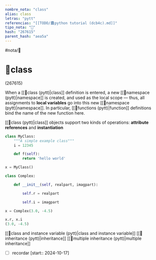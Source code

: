 ```yaml
---
nombre_nota: "class"
alias: class
letras: "pytt"
referencias: "[[TODO/🏛️python tutorial (dcb4c).md]]"
tipo_nota: "📑"
hash: "267615"
parent_hash: "aea5a"
---
```


#nota/📑

# 📑class
<div class="hash">(267615)</div>

When a [[📑class (pytt)|class]] definition is entered, a new [[📑namespace (pytt)|namespace]] is created, and used as the local scope — thus, all assignments to __local variables__ go into this new [[📑namespace (pytt)|namespace]]. In particular, [[📑functions (pytt)|function]] definitions bind the name of the new function here.


[[📑class (pytt)|class]] objects support two kinds of operations: __attribute references__ and __instantiation__

```python
class MyClass:
    """A simple example class"""
    i = 12345

    def f(self):
        return 'hello world'
```

```python
x = MyClass()
```


```python
class Complex:

    def __init__(self, realpart, imagpart):

        self.r = realpart

        self.i = imagpart

x = Complex(3.0, -4.5)

x.r, x.i
(3.0, -4.5)
```

[[📑class and instance variable (pytt)|class and instance variable]]
[[📑inheritance (pytt)|inheritance]]
[[📑multiple inheritance (pytt)|multiple inheritance]]

- [ ] recordar  [start:: 2024-10-17]


